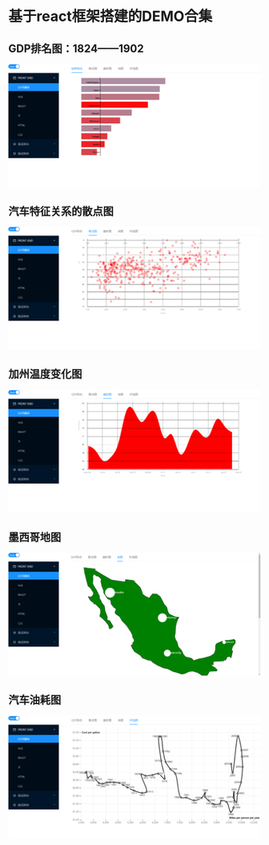 # 基于react框架搭建的DEMO合集

## GDP排名图：1824——1902
![](./IMGS/bar.png)

## 汽车特征关系的散点图
![](./IMGS/scatter.png)

## 加州温度变化图
![](./IMGS/area.png)

## 墨西哥地图
![](./IMGS/map.png)

## 汽车油耗图
![](./IMGS/line.png)
